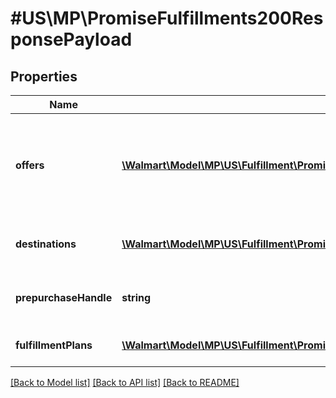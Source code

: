 # #US\MP\PromiseFulfillments200ResponsePayload

## Properties

Name | Type | Description | Notes
------------ | ------------- | ------------- | -------------
**offers** | [**\Walmart\Model\MP\US\Fulfillment\PromiseFulfillments200ResponsePayloadOffersInner[]**](PromiseFulfillments200ResponsePayloadOffersInner.md) | Offer details indicating available quantity vs required quantify for offer | [optional]
**destinations** | [**\Walmart\Model\MP\US\Fulfillment\PromiseFulfillments200ResponsePayloadDestinationsInner[]**](PromiseFulfillments200ResponsePayloadDestinationsInner.md) | Customer order destination details. | [optional]
**prepurchaseHandle** | **string** | The identifier to identify the response. | [optional]
**fulfillmentPlans** | [**\Walmart\Model\MP\US\Fulfillment\PromiseFulfillments200ResponsePayloadFulfillmentPlansInner[]**](PromiseFulfillments200ResponsePayloadFulfillmentPlansInner.md) | Fulfillment plans details. | [optional]


[[Back to Model list]](../) [[Back to API list]](../../Api/US/MP) [[Back to README]](../../README.md)
